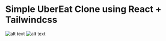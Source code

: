 # Simple UberEat Clone using React + Tailwindcss

![alt text]("previewImages/homePage.png")
![alt text]("previewImages/sidebar.png")